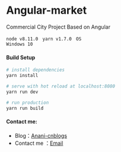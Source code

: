 # Angular-market

Commercial City Project Based on Angular

<code>node v8.11.0</code> &nbsp; <code>yarn v1.7.0</code> &nbsp; <code>OS Windows 10</code>

#### Build Setup

``` bash
# install dependencies
yarn install

# serve with hot reload at localhost:8080
yarn run dev

# run production
yarn run build

```

#### Contact me:
* Blog：[Anani-cnblogs][1]
* Contact me ：[Email][2]

[1]: https://anani1994.github.io/#/
[2]: http://mail.qq.com/cgi-bin/qm_share?t=qm_mailme&email=zqqhoKm5pq2moI6oobajr6ei4K2how
